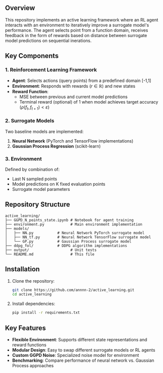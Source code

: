 ## Overview

This repository implements an active learning framework where an RL agent interacts with an environment to iteratively improve a surrogate model's performance. The agent selects point from a function domain, receives feedback in the form of rewards based on distance between surrogate model predictions on sequential inerations.

## Key Components

### 1. Reinforcement Learning Framework
- **Agent**: Selects actions (query points) from a predefined domain [-1,1]
- **Environment**: Responds with rewards $(r ∈ ℝ)$ and new states
- **Reward Function**: 
  - MSE between previous and current model predictions
  - Terminal reward (optional) of 1 when model achieves target accuracy $(ρ(f_t, f_{t+1}) < ε)$

### 2. Surrogate Models
Two baseline models are implemented:
1. **Neural Network** (PyTorch and TensorFlow implementations)
2. **Gaussian Process Regression** (scikit-learn)

### 3. Environment
Defined by combination of:
- Last N sampled points
- Model predictions on K fixed evaluation points
- Surrogate model parameters

## Repository Structure

```
active_learning/
├── GGPD_N_points_state.ipynb # Notebook for agent training
├── environment.py            # Main environment implementation
├── models/
│   ├── NN.py           # Neural Network PyTorch surrogate model
│   ├── NN_tf.py        # Neural Network TensorFlow surrogate model
│   └── GP.py           # Gaussian Process surrogate model
├── ddpg_fol/           # DDPG algorithm implementations
├── output/                   # Unit tests
└── README.md                 # This file
```

## Installation

1. Clone the repository:
   ```bash
   git clone https://github.com/annnn-2/active_learning.git
   cd active_learning
   ```

2. Install dependencies:
   ```bash
   pip install -r requirements.txt
   ```

## Key Features

- **Flexible Environment**: Supports different state representations and reward functions
- **Modular Design**: Easy to swap different surrogate models or RL agents
- **Custom GGPD Noise**: Specialized noise model for environment
- **Benchmarking**: Compare performance of neural network vs. Gaussian Process approaches
